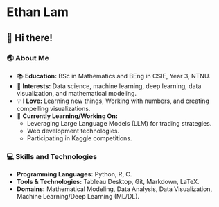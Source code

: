 <!--
**Ethanlam123/Ethanlam123** is a ✨ _special_ ✨ repository because its `README.md` (this file) appears on your GitHub profile.

Here are some ideas to get you started:

- 🔭 I’m currently working on ...
- 🌱 I’m currently learning ...
- 👯 I’m looking to collaborate on ...
- 🤔 I’m looking for help with ...
- 💬 Ask me about ...
- 📫 How to reach me: ...
- 😄 Pronouns: ...
- ⚡ Fun fact: ...
-->
# Ethan Lam

## 👋 Hi there!

### 🌏 About Me

- 📚 **Education:** BSc in Mathematics and BEng in CSIE, Year 3, NTNU.
- 🌟 **Interests:** Data science, machine learning, deep learning, data visualization, and mathematical modeling.
- 💡 **I Love:** Learning new things, Working with numbers, and creating compelling visualizations.
- 🚀 **Currently Learning/Working On:** 
  - Leveraging Large Language Models (LLM) for trading strategies.
  - Web development technologies.
  - Participating in Kaggle competitions.

### 💻 Skills and Technologies

- **Programming Languages:** Python, R, C.
- **Tools & Technologies:** Tableau Desktop, Git, Markdown, LaTeX.
- **Domains:** Mathematical Modeling, Data Analysis, Data Visualization, Machine Learning/Deep Learning (ML/DL).

